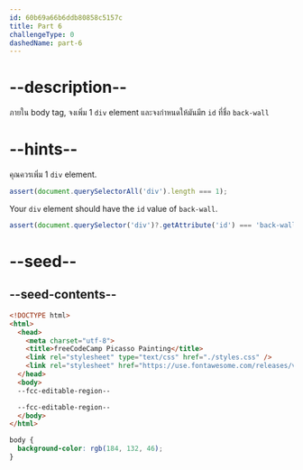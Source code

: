 ```yaml
---
id: 60b69a66b6ddb80858c5157c
title: Part 6
challengeType: 0
dashedName: part-6
---
```


# --description--

ภายใน body tag, จงเพิ่ม 1 `div` element และจงกำหนดให้มันมีn `id` ที่ชื่อ `back-wall`

# --hints--

คุณควรเพิ่ม 1 `div` element.

```js
assert(document.querySelectorAll('div').length === 1);
```

Your `div` element should have the `id` value of `back-wall`.

```js
assert(document.querySelector('div')?.getAttribute('id') === 'back-wall');
```

# --seed--

## --seed-contents--

```html
<!DOCTYPE html>
<html>
  <head>
    <meta charset="utf-8">
    <title>freeCodeCamp Picasso Painting</title>
    <link rel="stylesheet" type="text/css" href="./styles.css" />
    <link rel="stylesheet" href="https://use.fontawesome.com/releases/v5.8.2/css/all.css">
  </head>
  <body>
  --fcc-editable-region--

  --fcc-editable-region--
  </body>
</html>
```

```css
body {
  background-color: rgb(184, 132, 46);
}
```
